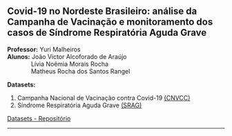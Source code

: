 ## Covid-19 no Nordeste Brasileiro: análise da Campanha de Vacinação e monitoramento dos casos de Síndrome Respiratória Aguda Grave  

**Professor:** Yuri Malheiros  
**Alunos:** João Victor Alcoforado de Araújo  
&nbsp; &nbsp; &nbsp; &nbsp; &nbsp; &nbsp; &nbsp; Lívia Noêmia Morais Rocha   
&nbsp; &nbsp; &nbsp; &nbsp; &nbsp; &nbsp; &nbsp; Matheus Rocha dos Santos Rangel  

**Datasets:**  
1. Campanha Nacional de Vacinação contra Covid-19 [(CNVCC)](https://opendatasus.saude.gov.br/dataset/covid-19-vacinacao)
2. Síndrome Respiratória Aguda Grave [(SRAG)](https://opendatasus.saude.gov.br/dataset/bd-srag-2021)

[Datasets - Repositório](https://drive.google.com/drive/u/0/folders/14odZ-L91wKL_n6karOB__Bf78DRucRW1)

---

